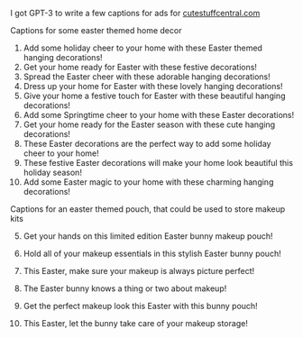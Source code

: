 
I got GPT-3 to write a few captions for ads for [cutestuffcentral.com](https://cutestuffcentral.com)


Captions for some easter themed home decor

1. Add some holiday cheer to your home with these Easter themed hanging decorations!
2. Get your home ready for Easter with these festive decorations!
3. Spread the Easter cheer with these adorable hanging decorations!
4. Dress up your home for Easter with these lovely hanging decorations!
5. Give your home a festive touch for Easter with these beautiful hanging decorations!
6. Add some Springtime cheer to your home with these Easter decorations!
7. Get your home ready for the Easter season with these cute hanging decorations!
8. These Easter decorations are the perfect way to add some holiday cheer to your home!
9. These festive Easter decorations will make your home look beautiful this holiday season!
10. Add some Easter magic to your home with these charming hanging decorations!

Captions for an easter themed pouch, that could be used to store makeup kits


5. Get your hands on this limited edition Easter bunny makeup pouch!

6. Hold all of your makeup essentials in this stylish Easter bunny pouch!

7. This Easter, make sure your makeup is always picture perfect!

8. The Easter bunny knows a thing or two about makeup!

9. Get the perfect makeup look this Easter with this bunny pouch!

10. This Easter, let the bunny take care of your makeup storage!
